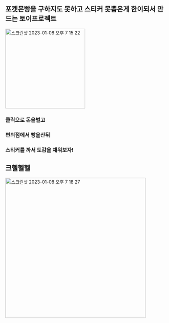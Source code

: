 ## 포켓몬빵을 구하지도 못하고 스티커 못뽑은게 한이되서 만드는 토이프로젝트
<img width="249" alt="스크린샷 2023-01-08 오후 7 15 22" src="https://user-images.githubusercontent.com/81791674/211190663-63c0e619-0a00-45e2-b6dd-66ec01da0e23.png">

### 클릭으로 돈을벌고
### 편의점에서 빵을산뒤
### 스티커를 까서 도감을 채워보자!

## 크헬헬헬
<img width="438" alt="스크린샷 2023-01-08 오후 7 18 27" src="https://user-images.githubusercontent.com/81791674/211190762-41282623-c40a-434b-9f4c-503097831bad.png">

